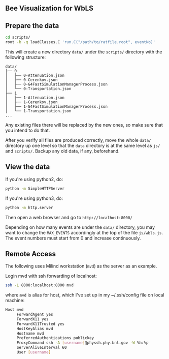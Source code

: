 ## Bee Visualization for WbLS 

## Prepare the data

```bash
cd scripts/
root -b -q loadClasses.C 'run.C("/path/to/ratfile.root", eventNo)'
```

This will create a new directory `data/` under the `scripts/` directory with the following structure:
```
data/
├── 0
│   ├── 0-Attenuation.json
│   ├── 0-Cerenkov.json
│   ├── 0-G4FastSimulationManagerProcess.json
│   └── 0-Transportation.json
├── 1
│   ├── 1-Attenuation.json
│   ├── 1-Cerenkov.json
│   ├── 1-G4FastSimulationManagerProcess.json
│   └── 1-Transportation.json
...
```
Any existing files there will be replaced by the new ones, so make sure that you intend to do that.

After you verify all files are produced correctly, move the whole `data/` directory up one level so that the `data` directory is at the same level as `js/` and `scripts/`. Backup any old data, if any, beforehand.

## View the data 

If you're using python2, do:
```bash
python -m SimpleHTTPServer
```

If you're using python3, do:
```bash
python -m http.server
```

Then open a web browser and go to `http://localhost:8000/`

Depending on how many events are under the `data/` directory, you may want to change the `MAX_EVENTS` accordingly at the top of the file `js/wbls.js`. The event numbers must start from 0 and increase continuously.

## Remote Access

The following uses Milind workstation (`mvd`) as the server as an example.

Login mvd with ssh forwarding of localhost:
```bash
ssh -L 8000:localhost:8000 mvd
```
where `mvd` is alias for host, which I've set up in my ~/.ssh/config file on local machine:

```bash
Host mvd
     ForwardAgent yes
     ForwardX11 yes
     ForwardX11Trusted yes
     HostKeyAlias mvd
     Hostname mvd
     PreferredAuthentications publickey
     ProxyCommand ssh -A [username]@physsh.phy.bnl.gov -W %h:%p
     ServerAliveInterval 60
     User [username]
```